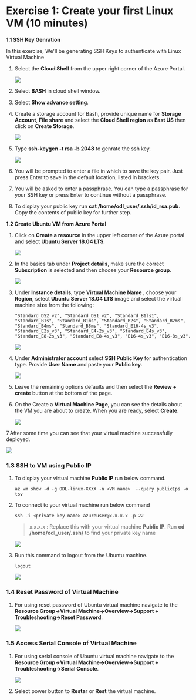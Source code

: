 # Exercise 1: Create your first Linux VM (10 minutes)

**1.1 SSH Key Genration**

In this exercise, We'll be generating SSH Keys to authenticate with Linux Virtual Machine
1. Select the **Cloud Shell** from the upper right corner of the Azure Portal.

   ![](images/azureclisign.png)
   
2. Select **BASH** in cloud shell window.
3. Select **Show advance setting**.
4. Create a storage account for Bash, provide unique name for **Storage Account**, **File share** and select the **Cloud Shell region** as **East US** then click on **Create Storage**.

   ![](images/bashst.png)

5. Type **ssh-keygen -t rsa -b 2048** to genrate the ssh key.

   ![](images/sshkeygen.png)

6. You will be prompted to enter a file in which to save the key pair. Just press Enter to save in the default location, listed in brackets.
7. You will be asked to enter a passphrase. You can type a passphrase for your SSH key or press Enter to continue without a passphrase.
8. To display your public key run **cat /home/odl_user/.ssh/id_rsa.pub**. Copy the contents of public key for further step.

**1.2 Create Ubuntu VM from Azure Portal**

1. Click on **Create a resource** in the upper left corner of the Azure portal and select **Ubuntu Server 18.04 LTS**.

   ![](images/ubuntunew.png)
   
2. In the basics tab under **Project details**, make sure the correct **Subscription** is selected and then choose your **Resource  group**.

   ![](images/suscription.png)
   
3. Under **Instance details**, type **Virtual Machine Name** , choose your **Region**, select **Ubuntu Server 18.04 LTS** image and select the virtual machine **size** from the following:

   ```
   "Standard_DS2_v2", "Standard_DS1_v2", "Standard_B1ls1", "Standard_B1s", "Standard_B1ms", "Standard_B2s", "Standard_B2ms", "Standard_B4ms", "Standard_B8ms", "Standard_E16-4s_v3", "Standard_E2s_v3", "Standard_E4-2s_v3", "Standard_E4s_v3", "Standard_E8-2s_v3", "Standard_E8-4s_v3", "E16-4s_v3", "E16-8s_v3".
   ```
   
   ![](images/vmname.png)
   
4. Under **Administrator account** select **SSH Public Key** for authentication type. Provide **User Name** and paste your **Public key**.

   ![](images/sshselcet.png)

5. Leave the remaining options defaults and then select the **Review + create** button at the bottom of the page.

6. On the Create a **Virtual Machine Page**, you can see the details about the VM you are about to create. When you are ready, select **Create**.

   ![](images/validation.png)
   
7.After some time you can see that your virtual machine successfully deployed.

   ![](images/overview.png)

### 1.3 SSH to VM using Public IP

1. To display your virtual machine **Public IP** run below command.

       az vm show -d -g ODL-linux-XXXX -n <VM name>  --query publicIps -o tsv

2. To connect to your virtual machine run below command  

       ssh -i <private key name> azureuser@x.x.x.x -p 22
       
   > x.x.x.x : Replace this with your virtual machine **Public IP**.
   > Run **cd /home/odl_user/.ssh/** to find your private key name
         
    ![](images/connect.png)
    
3. Run this command to logout from the Ubuntu machine.

       logout

   ![](images/logout.png) 

### 1.4 Reset Password of Virtual Machine

1. For using reset password of Ubuntu virtual machine navigate to the **Resource Group->Virtual Machine->Overview->Support + Troubleshooting->Reset Password**.

   ![](images/resetp.png)

### 1.5 Access Serial Console of Virtual Machine

1. For using serial console of Ubuntu virtual machine navigate to the **Resource Group->Virtual Machine->Overview->Support + Troubleshooting->Serial Console**.

   ![](images/serialconsole.png)

2. Select power  button to **Restar** or **Rest** the virtual machine.
